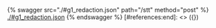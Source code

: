 [#references:start]: <> ({ "template": "openapi" })
{% swagger src="./#g1_redaction.json" path="/stt" method="post" %}
[./#g1_redaction.json](./#g1_redaction.json)
{% endswagger %}
[#references:end]: <> ({})
